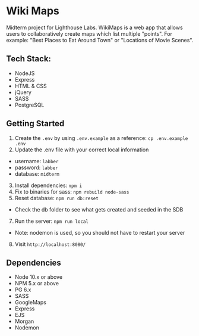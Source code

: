 # Wiki Maps

Midterm project for Lighthouse Labs. WikiMaps is a web app that allows users to collaboratively create maps which list multiple "points". For example: "Best Places to Eat Around Town" or "Locations of Movie Scenes".

## Tech Stack:

- NodeJS
- Express
- HTML & CSS
- jQuery
- SASS
- PostgreSQL

## Getting Started

1. Create the `.env` by using `.env.example` as a reference: `cp .env.example .env`
2. Update the .env file with your correct local information

- username: `labber`
- password: `labber`
- database: `midterm`

3. Install dependencies: `npm i`
4. Fix to binaries for sass: `npm rebuild node-sass`
5. Reset database: `npm run db:reset`

- Check the db folder to see what gets created and seeded in the SDB

7. Run the server: `npm run local`

- Note: nodemon is used, so you should not have to restart your server

8. Visit `http://localhost:8080/`

## Dependencies

- Node 10.x or above
- NPM 5.x or above
- PG 6.x
- SASS
- GoogleMaps
- Express
- EJS
- Morgan
- Nodemon
